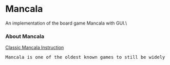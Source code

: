# Mancala
An implementation of the board game Mancala with GUI.\

### About Mancala
[Classic Mancala Instruction](https://endlessgames.com/wp-content/uploads/Mancala_Instructions.pdf)
<pre>
Mancala is one of the oldest known games to still be widely played today. Mancala is a generic name for a family of two-player turn-based strategy board games played with small stones, beans, or seeds and rows of holes or pits in the earth, a board or other playing surface. The objective is usually to capture all or some set of the opponent's pieces. (Versions of the game date back to the 7th century and evidence suggests the game existed in ancient Egypt!)
